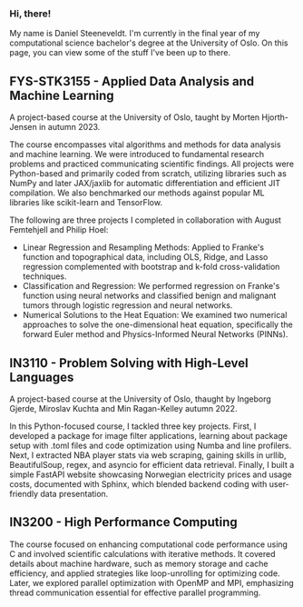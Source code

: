 ### Hi, there!
My name is Daniel Steeneveldt. I'm currently in the final year of my computational science bachelor's degree at the University of Oslo. On this page, you can view some of the stuff I've been up to there.


## FYS-STK3155 - Applied Data Analysis and Machine Learning

A project-based course at the University of Oslo, taught by Morten Hjorth-Jensen in autumn 2023.

The course encompasses vital algorithms and methods for data analysis and machine learning. We were introduced to fundamental research problems and practiced communicating scientific findings. All projects were Python-based and primarily coded from scratch, utilizing libraries such as NumPy and later JAX/jaxlib for automatic differentiation and efficient JIT compilation. We also benchmarked our methods against popular ML libraries like scikit-learn and TensorFlow.

The following are three projects I completed in collaboration with August Femtehjell and Philip Hoel:

* Linear Regression and Resampling Methods: Applied to Franke's function and topographical data, including OLS, Ridge, and Lasso regression complemented with bootstrap and k-fold cross-validation techniques.
* Classification and Regression: We performed regression on Franke's function using neural networks and classified benign and malignant tumors through logistic regression and neural networks.
* Numerical Solutions to the Heat Equation: We examined two numerical approaches to solve the one-dimensional heat equation, specifically the forward Euler method and Physics-Informed Neural Networks (PINNs).

## IN3110 - Problem Solving with High-Level Languages

A project-based course at the University of Oslo, thaught by Ingeborg Gjerde, Miroslav Kuchta and Min Ragan-Kelley autumn 2022.

In this Python-focused course, I tackled three key projects. First, I developed a package for image filter applications, learning about package setup with .toml files and code optimization using Numba and line profilers. Next, I extracted NBA player stats via web scraping, gaining skills in urllib, BeautifulSoup, regex, and asyncio for efficient data retrieval. Finally, I built a simple FastAPI website showcasing Norwegian electricity prices and usage costs, documented with Sphinx, which blended backend coding with user-friendly data presentation.

## IN3200 - High Performance Computing

The course focused on enhancing computational code performance using C and involved scientific calculations with iterative methods. It covered details about machine hardware, such as memory storage and cache efficiency, and applied strategies like loop-unrolling for optimizing code. Later, we explored parallel optimization with OpenMP and MPI, emphasizing thread communication essential for effective parallel programming.
